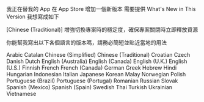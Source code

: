 我正在替我的 App 在 App Store 增加一個新版本
需要提供 What's New in This Version
我想寫成如下

[Chinese (Traditional)]
增強切換專案時的穩定度，確保專案關閉時立即釋放資源

你能幫我寫出以下各個語言的版本嗎，請務必簡短並貼近當地的用法

Arabic
Catalan
Chinese (Simplified)
Chinese (Traditional)
Croatian
Czech
Danish
Dutch
English (Australia)
English (Canada)
English (U.K.)
English (U.S.)
Finnish
French
French (Canada)
German
Greek
Hebrew
Hindi
Hungarian
Indonesian
Italian
Japanese
Korean
Malay
Norwegian
Polish
Portuguese (Brazil)
Portuguese (Portugal)
Romanian
Russian
Slovak
Spanish (Mexico)
Spanish (Spain)
Swedish
Thai
Turkish
Ukrainian
Vietnamese
